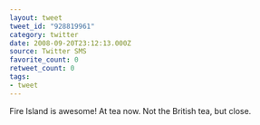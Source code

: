 ```yaml
---
layout: tweet
tweet_id: "928819961"
category: twitter
date: 2008-09-20T23:12:13.000Z
source: Twitter SMS
favorite_count: 0
retweet_count: 0
tags:
- tweet
---
```


Fire Island is awesome!  At tea now. Not the British tea, but close.
